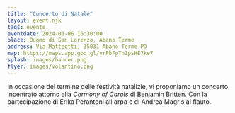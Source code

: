 ```yaml
---
title: "Concerto di Natale"
layout: event.njk
tags: events
eventdate: 2024-01-06 16:30:00
place: Duomo di San Lorenzo, Abano Terme
address: Via Matteotti, 35031 Abano Terme PD
map: https://maps.app.goo.gl/vrPbFpTn1psHE7ke7
splash: images/banner.png
flyer: images/volantino.png
---
```


In occasione del termine delle festività natalizie, vi proponiamo un concerto incentrato
attorno alla _Cermony of Carols_ di Benjamin Britten.
Con la partecipazione di Erika Perantoni all'arpa e di Andrea Magris al flauto.



